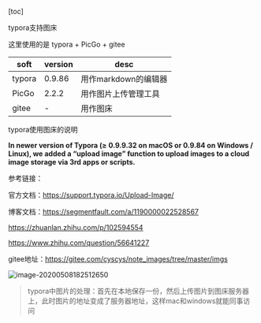 [toc]



typora支持图床

这里使用的是 typora + PicGo + gitee


| soft   | version | desc                 |
| ------ | ------- | -------------------- |
| typora | 0.9.86  | 用作markdown的编辑器 |
| PicGo  | 2.2.2   | 用作图片上传管理工具 |
| gitee  | -       | 用作图床             |



typora使用图床的说明

**In newer version of Typora (≥ 0.9.9.32 on macOS or 0.9.84 on Windows / Linux), we added a “upload image” function to upload images to a cloud image storage via 3rd apps or scripts.**





参考链接：

官方文档：https://support.typora.io/Upload-Image/

博客文档：https://segmentfault.com/a/1190000022528567

https://zhuanlan.zhihu.com/p/102594554

https://www.zhihu.com/question/56641227



gitee地址：https://gitee.com/cyscys/note_images/tree/master/imgs

![image-20200508182512650](https://gitee.com/cyscys/note_images/raw/master/imgs/image-20200508182512650.png)

> typora中图片的处理：首先在本地保存一份，然后上传图片到图床服务器上，此时图片的地址变成了服务器地址，这样mac和windows就能同事访问





